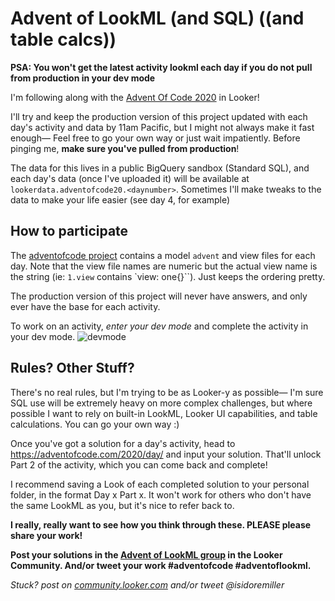 # Advent of LookML (and SQL) ((and table calcs))
**PSA: You won't get the latest activity lookml each day if you do not pull from production in your dev mode**

I'm following along with the [Advent Of Code 2020](https://adventofcode.com/2020) in Looker!

I'll try and keep the production version of this project updated with each day's activity and data by 11am Pacific, but I might not always make it fast enough— Feel free to go your own way or just wait impatiently. Before pinging me, **make sure you've pulled from production**!

The data for this lives in a public BigQuery sandbox (Standard SQL), and each day's data (once I've uploaded it) will be available at `lookerdata.adventofcode20.<daynumber>`. Sometimes I'll make tweaks to the data to make your life easier (see day 4, for example)

## How to participate

The [adventofcode project](https://explorersguild.cloud.looker.com/projects/adventofcode/files/README.md) contains a model `advent` and view files for each day. Note that the view file names are numeric but the actual view name is the string (ie: `1.view` contains `view: one{}``). Just keeps the ordering pretty.

The production version of this project will never have answers, and only ever have the base for each activity.

To work on an activity, *enter your dev mode* and complete the activity in your dev mode.
![devmode](https://i.imgur.com/5sUHTNs.png)

## Rules? Other Stuff?
There's no real rules, but I'm trying to be as Looker-y as possible— I'm sure SQL use will be extremely heavy on more complex challenges, but where possible I want to rely on built-in LookML, Looker UI capabilities, and table calculations. You can go your own way :)

Once you've got a solution for a day's activity, head to [https://adventofcode.com/2020/day/<daynumber>](https://adventofcode.com/2020/) and input your solution. That'll unlock Part 2 of the activity, which you can come back and complete!

I recommend saving a Look of each completed solution to your personal folder, in the format Day x Part x. It won't work for others who don't have the same LookML as you, but it's nice to refer back to.

**I really, really want to see how you think through these. PLEASE please share your work!**

**Post your solutions in the [Advent of LookML group](https://community.looker.com/groups/advent-of-lookml-1015) in the Looker Community. And/or tweet your work #adventofcode #adventoflookml.**

*Stuck? post on [community.looker.com](https://community.looker.com/groups/advent-of-lookml-1015) and/or tweet @isidoremiller*
